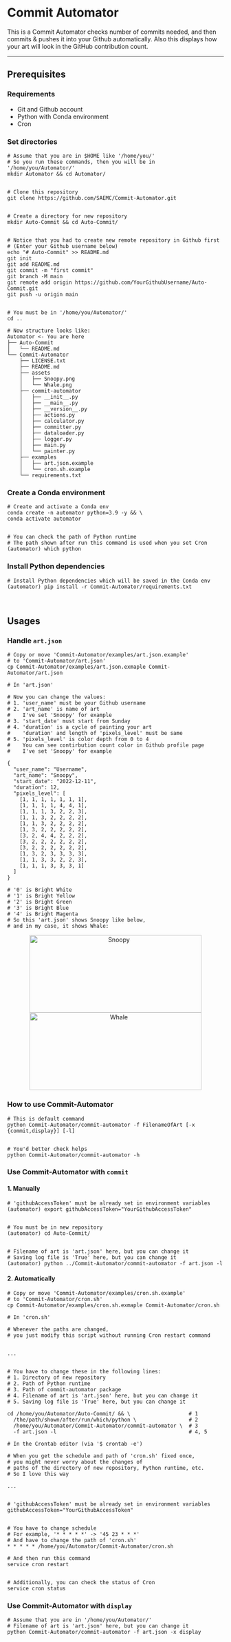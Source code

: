 # Commit Automator

This is a Commit Automator checks number of commits needed, and then commits & pushes it into your Github automatically. Also this displays how your art will look in the GitHub contribution count.

---

## Prerequisites

### Requirements

- Git and Github account
- Python with Conda environment
- Cron

### Set directories

```shell
# Assume that you are in $HOME like '/home/you/'
# So you run these commands, then you will be in '/home/you/Automator/'
mkdir Automator && cd Automator/


# Clone this repository
git clone https://github.com/SAEMC/Commit-Automator.git


# Create a directory for new repository
mkdir Auto-Commit && cd Auto-Commit/


# Notice that you had to create new remote repository in Github first
# (Enter your Github username below)
echo "# Auto-Commit" >> README.md
git init
git add README.md
git commit -m "first commit"
git branch -M main
git remote add origin https://github.com/YourGithubUsername/Auto-Commit.git
git push -u origin main


# You must be in '/home/you/Automator/'
cd ..
```

```
# Now structure looks like:
Automator <- You are here
├── Auto-Commit
│   └── README.md
└── Commit-Automator
    ├── LICENSE.txt
    ├── README.md
    ├── assets
    │   ├── Snoopy.png
    │   └── Whale.png
    ├── commit-automator
    │   ├── __init__.py
    │   ├── __main__.py
    │   ├── __version__.py
    │   ├── actions.py
    │   ├── calculator.py
    │   ├── committer.py
    │   ├── dataloader.py
    │   ├── logger.py
    │   ├── main.py
    │   └── painter.py
    ├── examples
    │   ├── art.json.example
    │   └── cron.sh.example
    └── requirements.txt
```

### Create a Conda environment

```shell
# Create and activate a Conda env
conda create -n automator python=3.9 -y && \
conda activate automator


# You can check the path of Python runtime
# The path shown after run this command is used when you set Cron
(automator) which python
```

### Install Python dependencies

```shell
# Install Python dependencies which will be saved in the Conda env
(automator) pip install -r Commit-Automator/requirements.txt
```

<br/>

## Usages

### Handle `art.json`

```shell
# Copy or move 'Commit-Automator/examples/art.json.example'
# to 'Commit-Automator/art.json'
cp Commit-Automator/examples/art.json.exmaple Commit-Automator/art.json
```

```
# In 'art.json'

# Now you can change the values:
# 1. 'user_name' must be your Github username
# 2. 'art_name' is name of art
#    I've set 'Snoopy' for example
# 3. 'start_date' must start from Sunday
# 4. 'duration' is a cycle of painting your art
#    'duration' and length of 'pixels_level' must be same
# 5. 'pixels_level' is color depth from 0 to 4
#    You can see contirbution count color in Github profile page
#    I've set 'Snoopy' for example

{
  "user_name": "Username",
  "art_name": "Snoopy",
  "start_date": "2022-12-11",
  "duration": 12,
  "pixels_level": [
    [1, 1, 1, 1, 1, 1, 1],
    [1, 1, 1, 1, 4, 4, 1],
    [1, 1, 1, 3, 2, 2, 3],
    [1, 1, 3, 2, 2, 2, 2],
    [1, 1, 3, 2, 2, 2, 2],
    [1, 3, 2, 2, 2, 2, 2],
    [3, 2, 4, 4, 2, 2, 2],
    [3, 2, 2, 2, 2, 2, 2],
    [3, 2, 2, 2, 2, 2, 2],
    [1, 3, 2, 3, 3, 3, 3],
    [1, 1, 3, 3, 2, 2, 3],
    [1, 1, 1, 3, 3, 3, 1]
  ]
}

# '0' is Bright White
# '1' is Bright Yellow
# '2' is Bright Green
# '3' is Bright Blue
# '4' is Bright Magenta
# So this 'art.json' shows Snoopy like below,
# and in my case, it shows Whale:
```

<p align="center">
  <img src="./assets/Snoopy.png" alt="Snoopy" width="400" height="180">
  <img src="./assets/Whale.png" alt="Whale" width="400" height="180">
</p>

### How to use Commit-Automator

```shell
# This is default command
python Commit-Automator/commit-automator -f FilenameOfArt [-x {commit,display}] [-l]


# You'd better check helps
python Commit-Automator/commit-automator -h
```

### Use Commit-Automator with `commit`

#### 1. Manually

```shell
# 'githubAccessToken' must be already set in environment variables
(automator) export githubAccessToken="YourGithubAccessToken"


# You must be in new repository
(automator) cd Auto-Commit/


# Filename of art is 'art.json' here, but you can change it
# Saving log file is 'True' here, but you can change it
(automator) python ../Commit-Automator/commit-automator -f art.json -l
```

#### 2. Automatically

```shell
# Copy or move 'Commit-Automator/examples/cron.sh.example'
# to 'Commit-Automator/cron.sh'
cp Commit-Automator/examples/cron.sh.exmaple Commit-Automator/cron.sh
```

```shell
# In 'cron.sh'

# Whenever the paths are changed,
# you just modify this script without running Cron restart command


...


# You have to change these in the following lines:
# 1. Directory of new repository
# 2. Path of Python runtime
# 3. Path of commit-automator package
# 4. Filename of art is 'art.json' here, but you can change it
# 5. Saving log file is 'True' here, but you can change it

cd /home/you/Automator/Auto-Commit/ && \                   # 1
  /the/path/shown/after/run/which/python \                 # 2
  /home/you/Automator/Commit-Automator/commit-automator \  # 3
  -f art.json -l                                           # 4, 5
```

```
# In the Crontab editor (via '$ crontab -e')

# When you get the schedule and path of 'cron.sh' fixed once,
# you might never worry about the changes of
# paths of the directory of new repository, Python runtime, etc.
# So I love this way

...


# 'githubAccessToken' must be already set in environment variables
githubAccessToken="YourGithubAccessToken"


# You have to change schedule
# For example, '* * * * *' -> '45 23 * * *'
# And have to change the path of 'cron.sh'
* * * * * /home/you/Automator/Commit-Automator/cron.sh
```

```shell
# And then run this command
service cron restart


# Additionally, you can check the status of Cron
service cron status
```

### Use Commit-Automator with `display`

```shell
# Assume that you are in '/home/you/Automator/'
# Filename of art is 'art.json' here, but you can change it
python Commit-Automator/commit-automator -f art.json -x display
```
